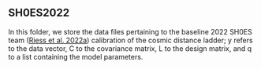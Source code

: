 ## SH0ES2022
In this folder, we store the data files pertaining to the baseline 2022 SH0ES team ([Riess et al. 2022a](https://iopscience.iop.org/article/10.3847/2041-8213/ac5c5b)) calibration of the cosmic distance ladder; y refers to the data vector, C to the covariance matrix, L to the design matrix, and q to a list containing the model parameters.

